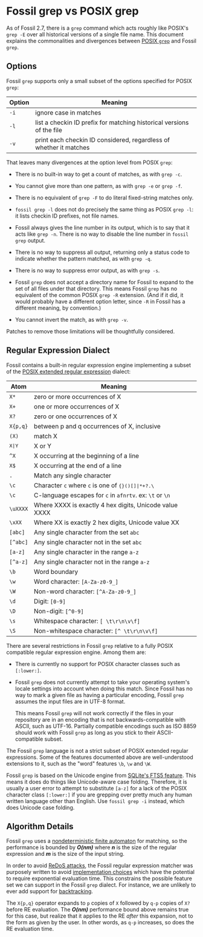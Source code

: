 # Fossil grep vs POSIX grep

As of Fossil 2.7, there is a `grep` command which acts roughly like
POSIX's `grep -E` over all historical versions of a single file name.
This document explains the commonalities and divergences between [POSIX
`grep`](http://pubs.opengroup.org/onlinepubs/9699919799/utilities/grep.html)
and Fossil `grep`.


## Options

Fossil `grep` supports only a small subset of the options specified for
POSIX `grep`:

| Option | Meaning
|--------|-------------------------------------------------------------
| `-i`   | ignore case in matches
| `-l`   | list a checkin ID prefix for matching historical versions of the file
| `-v`   | print each checkin ID considered, regardless of whether it matches

That leaves many divergences at the option level from POSIX `grep`:

*   There is no built-in way to get a count of matches, as with
    `grep -c`.

*    You cannot give more than one pattern, as with `grep -e` or
     `grep -f`.

*   There is no equivalent of `grep -F` to do literal fixed-string
    matches only.

*   `fossil grep -l` does not do precisely the same thing as POSIX
    `grep -l`: it lists checkin ID prefixes, not file names.

*   Fossil always gives the line number in its output, which is to say
    that it acts like `grep -n`.  There is no way to disable the line
    number in `fossil grep` output.

*   There is no way to suppress all output, returning only a status code
    to indicate whether the pattern matched, as with `grep -q`.

*   There is no way to suppress error output, as with `grep -s`.

*   Fossil `grep` does not accept a directory name for Fossil to
    expand to the set of all files under that directory. This means
    Fossil `grep` has no equivalent of the common POSIX `grep -R`
    extension. (And if it did, it would probably have a different
    option letter, since `-R` in Fossil has a different meaning, by
    convention.)

*   You cannot invert the match, as with `grep -v`.

Patches to remove those limitations will be thoughtfully considered.


## Regular Expression Dialect

Fossil contains a built-in regular expression engine implementing a
subset of the [POSIX extended regular expression][ere] dialect:

[ere]: https://en.wikipedia.org/wiki/Regular_expression#POSIX_extended

| Atom    | Meaning
|---------|-------------------------------------------------------------
| `X*`    | zero or more occurrences of X
| `X+`    | one or more occurrences of X
| `X?`    | zero or one occurrences of X
| `X{p,q}`| between p and q occurrences of X, inclusive
| `(X)`   | match X
| <tt>X\|Y</tt>| X or Y
| `^X`    | X occurring at the beginning of a line
| `X$`    | X occurring at the end of a line
| `.`     | Match any single character
| `\c`    | Character `c` where `c` is one of <tt>{}()[]\|\*+?.\\</tt>
| `\c`    | C-language escapes for `c` in `afnrtv`.  ex: `\t` or `\n`
| `\uXXXX`| Where XXXX is exactly 4 hex digits, Unicode value XXXX
| `\xXX`  | Where XX is exactly 2 hex digits, Unicode value XX
| `[abc]` | Any single character from the set `abc`
| `[^abc]`| Any single character not in the set `abc`
| `[a-z]` | Any single character in the range `a-z`
| `[^a-z]`| Any single character not in the range `a-z`
| `\b`    | Word boundary
| `\w`    | Word character: `[A-Za-z0-9_]`
| `\W`    | Non-word character: `[^A-Za-z0-9_]`
| `\d`    | Digit: `[0-9]`
| `\D`    | Non-digit: `[^0-9]`
| `\s`    | Whitespace character: `[ \t\r\n\v\f]`
| `\S`    | Non-whitespace character: `[^ \t\r\n\v\f]`

There are several restrictions in Fossil `grep` relative to a fully
POSIX compatible regular expression engine. Among them are:

*   There is currently no support for POSIX character classes such as
    `[:lower:]`.

*   Fossil `grep` does not currently attempt to take your operating
    system's locale settings into account when doing this match.  Since
    Fossil has no way to mark a given file as having a particular
    encoding, Fossil `grep` assumes the input files are in UTF-8 format.

    This means Fossil `grep` will not work correctly if the files in
    your repository are in an encoding that is not backwards-compatible
    with ASCII, such as UTF-16.  Partially compatible encodings such as
    ISO 8859 should work with Fossil `grep` as long as you stick to
    their ASCII-compatible subset.

The Fossil `grep` language is not a strict subset of POSIX extended
regular expressions.  Some of the features documented above are
well-understood extensions to it, such as the "word" features `\b`, `\w`
and `\W`.

Fossil `grep` is based on the Unicode engine from [SQLite's FTS5
feature][fts5].  This means it does do things like Unicode-aware case
folding. Therefore, it is usually a user error to attempt to substitute
`[a-z]` for a lack of the POSIX character class `[:lower:]` if you are
grepping over pretty much any human written language other than English.
Use `fossil grep -i` instead, which does Unicode case folding.

[fts5]: https://www.sqlite.org/fts5.html


## Algorithm Details

Fossil `grep` uses a [nondeterministic finite automaton][nfa] for
matching, so the performance is bounded by ***O(nm)*** where ***n*** is
the size of the regular expression and ***m*** is the size of the input
string.

[nfa]: https://en.wikipedia.org/wiki/Nondeterministic_finite_automaton

In order to avoid [ReDoS attacks][redos], the Fossil regular expression
matcher was purposely written to avoid [implementation choices][rei]
which have the potential to require exponential evaluation time. This
constrains the possible feature set we can support in the Fossil `grep`
dialect. For instance, we are unlikely to ever add support for
[backtracking][bt].

[redos]: https://en.wikipedia.org/wiki/ReDoS
[rei]:   https://en.wikipedia.org/wiki/Regular_expression#Implementations_and_running_times
[bt]:    https://en.wikipedia.org/wiki/Backtracking

The `X{p,q}` operator expands to `p` copies of `X` followed by `q-p`
copies of `X?` before RE evaluation. The ***O(nm)*** performance bound
above remains true for this case, but realize that it applies to the RE
*after* this expansion, not to the form as given by the user.  In other
words, as `q-p` increases, so does the RE evaluation time.
